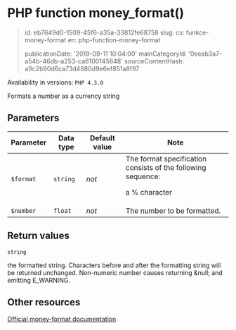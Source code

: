 PHP function money_format()
===========================

> id: eb7649d0-1509-45f6-a35a-33812fe68758
> slug:
> 	cs: funkce-money-format
> 	en: php-function-money-format
> 
> publicationDate: '2019-09-11 10:04:00'
> mainCategoryId: '0eeab3a7-a54b-46db-a253-ca6100145648'
> sourceContentHash: a9c2b90d6ca73d4880d9e6ef851a8f97

Availability in versions: `PHP 4.3.0`

Formats a number as a currency string


Parameters
--------------

| Parameter | Data type | Default value | Note |
|-----|-----|-----|-----|
| `$format` | `string` | *not* | The format specification consists of the following sequence: <p>a % character |
| `$number` | `float` | *not* | The number to be formatted. |


Return values
----------------

`string`

the formatted string. Characters before and after the formatting
string will be returned unchanged.
Non-numeric number causes returning &null; and
emitting E_WARNING.

Other resources
------------

[Official money-format documentation](https://www.php.net/manual/en/function.money-format.php)
